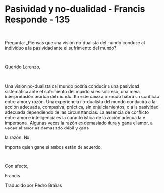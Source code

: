 # Pasividad y no-dualidad - Francis Responde - 135



&nbsp;





Pregunta: &iquest;Piensas que una visi&oacute;n no-dualista del mundo conduce al individuo a la pasividad ante el sufrimiento del mundo?






&nbsp;






Querido Lorenzo,






&nbsp;






Una visi&oacute;n no-dualista del mundo podr&iacute;a conducir a una pasividad sistem&aacute;tica ante el sufrimiento del mundo si es solo eso, una mera interpretaci&oacute;n te&oacute;rica del mundo. En este caso a menudo habr&aacute; un conflicto entre amor y raz&oacute;n. Una experiencia no-dualista del mundo conducir&aacute; a la acci&oacute;n adecuada, compasiva, pr&aacute;ctica, sin enjuiciamientos, o a la pasividad adecuada dependiendo de las circunstancias. La ausencia de conflicto entre amor e inteligencia es la caracter&iacute;stica de la acci&oacute;n adecuada e impersonal. Algunas veces la raz&oacute;n es demasiado dura y gana el amor, a veces el amor es demasiado d&eacute;bil y gana 





la raz&oacute;n. No





 importa quien gane si ambos est&aacute;n de acuerdo.






&nbsp;






Con afecto,





Francis





Traducido por Pedro Bra&ntilde;as






